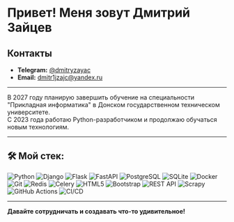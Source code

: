 # Привет! Меня зовут Дмитрий Зайцев

## Контакты
- **Telegram:** [@dmitryzayac](https://t.me/dmitryzayac)
- **Email:** [dmitr1jzajc@yandex.ru](mailto:dmitr1jzajc@yandex.ru)

---

В 2027 году планирую завершить обучение на специальности "Прикладная информатика" в Донском государственном техническом университете.  
С 2023 года работаю Python-разработчиком и продолжаю обучаться новым технологиям.

---

## 🛠 Мой стек:

![Python](https://img.shields.io/badge/Python-3776AB?style=flat&logo=python&logoColor=white)
![Django](https://img.shields.io/badge/Django-092E20?style=flat&logo=django&logoColor=white)
![Flask](https://img.shields.io/badge/Flask-000000?style=flat&logo=flask&logoColor=white)
![FastAPI](https://img.shields.io/badge/FastAPI-005571?style=flat&logo=fastapi&logoColor=white)
![PostgreSQL](https://img.shields.io/badge/PostgreSQL-4169E1?style=flat&logo=postgresql&logoColor=white)
![SQLite](https://img.shields.io/badge/SQLite-003B57?style=flat&logo=sqlite&logoColor=white)
![Docker](https://img.shields.io/badge/Docker-2496ED?style=flat&logo=docker&logoColor=white)
![Git](https://img.shields.io/badge/Git-F05032?style=flat&logo=git&logoColor=white)
![Redis](https://img.shields.io/badge/Redis-DC382D?style=flat&logo=redis&logoColor=white)
![Celery](https://img.shields.io/badge/Celery-37814A?style=flat&logo=celery&logoColor=white)
![HTML5](https://img.shields.io/badge/HTML5-E34F26?style=flat&logo=html5&logoColor=white)
![Bootstrap](https://img.shields.io/badge/Bootstrap-563D7C?style=flat&logo=bootstrap&logoColor=white)
![REST API](https://img.shields.io/badge/REST%20API-00BFFF?style=flat&logo=api&logoColor=white)
![Scrapy](https://img.shields.io/badge/Scrapy-0E5B3D?style=flat&logo=scrapy&logoColor=white)
![GitHub Actions](https://img.shields.io/badge/GitHub%20Actions-2088FF?style=flat&logo=githubactions&logoColor=white)
![CI/CD](https://img.shields.io/badge/CI/CD-4B8BBE?style=flat&logo=gitlab&logoColor=white)

---

**Давайте сотрудничать и создавать что-то удивительное!**
